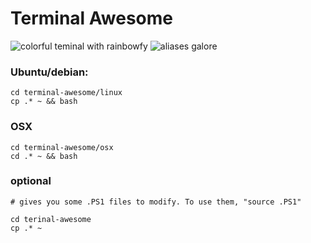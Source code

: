 # Terminal Awesome

![colorful teminal with rainbowfy](http://i.imgur.com/ut6pR8i.png)
![aliases galore](http://i.imgur.com/jFZPPuW.png?1)

### Ubuntu/debian:
    
    cd terminal-awesome/linux
    cp .* ~ && bash

### OSX

    cd terminal-awesome/osx
    cd .* ~ && bash

### optional

    # gives you some .PS1 files to modify. To use them, "source .PS1"
    
    cd terinal-awesome
    cp .* ~
